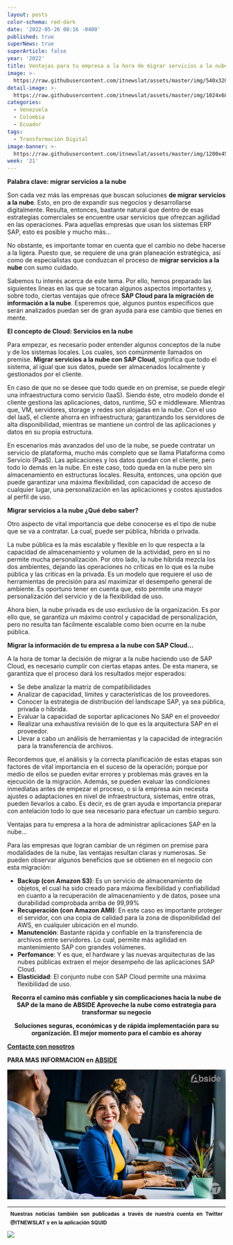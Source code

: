 ```yaml
---
layout: posts
color-schema: red-dark
date: '2022-05-26 08:16 -0400'
published: true
superNews: true
superArticle: false
year: '2022'
title: Ventajas para tu empresa a la hora de migrar servicios a la nube con SAP Cloud
image: >-
  https://raw.githubusercontent.com/itnewslat/assets/master/img/540x320/Abside-Cloud-SAP-p.jpg
detail-image: >-
  https://raw.githubusercontent.com/itnewslat/assets/master/img/1024x680/Abside-Cloud-SAP-g.jpg
categories:
  - Venezuela
  - Colombia
  - Ecuador
tags:
  - Transformación Digital
image-banner: >-
  https://raw.githubusercontent.com/itnewslat/assets/master/img/1200x450/Articulo-ABSIDE-Mayo.jpg
week: '21'
---
```

**Palabra clave: migrar servicios a la nube**

Son cada vez más las empresas que buscan soluciones **de migrar servicios a la nube**. Esto, en pro de expandir sus negocios y desarrollarse digitalmente. Resulta, entonces, bastante natural que dentro de esas estrategias comerciales se encuentre usar  servicios que ofrezcan agilidad en las operaciones. Para aquellas empresas que usan los sistemas ERP SAP, esto es posible y mucho más… 

No obstante, es importante tomar en cuenta que el cambio no debe hacerse a la ligera. Puesto que,  se requiere de una gran planeación estratégica, así como de especialistas que conduzcan el proceso de **migrar servicios a la nube** con sumo cuidado.

Sabemos tu interés acerca de este tema. Por ello, hemos preparado las siguientes líneas en las que se tocaran algunos aspectos importantes y, sobre todo, ciertas ventajas que ofrece **SAP Cloud para la migración de información a la nube**. Esperemos que, algunos puntos específicos que serán analizados puedan ser de gran ayuda para ese cambio que tienes en mente.

**El concepto de Cloud: Servicios en la nube**

Para empezar, es necesario poder entender algunos conceptos de la nube y de los sistemas locales. Los cuales, son comúnmente llamados on premise. **Migrar servicios a la nube con SAP Cloud**, significa que todo el sistema, al igual que sus datos, puede ser almacenados localmente y gestionados por el cliente.

En caso de que no se desee que todo quede en on premise, se puede elegir una infraestructura como servicio (IaaS). Siendo éste, otro modelo donde el cliente gestiona las aplicaciones, datos, runtime, SO e middleware. Mientras que, VM, servidores, storage y redes son alojadas en la nube. Con el uso del IaaS, el cliente ahorra en infraestructura; garantizando los servidores de alta disponibilidad, mientras se mantiene un control de las aplicaciones y datos en su propia estructura.

En escenarios más avanzados del uso de la nube, se puede contratar un servicio de plataforma, mucho más completo que se llama Plataforma como Servicio (PaaS). Las aplicaciones y los datos quedan con el cliente, pero todo lo demás en la nube. En este caso, todo queda en la nube pero sin almacenamiento en estructuras locales. Resulta, entonces, una opción que puede garantizar una máxima flexibilidad, con capacidad de acceso de cualquier lugar, una personalización en las aplicaciones y costos ajustados al perfil de uso.

**Migrar servicios a la nube ¿Qué debo saber?**

Otro aspecto de vital importancia que debe conocerse es el tipo de nube que se va a contratar. La cual,  puede ser pública, híbrida o privada.

La nube pública es la más escalable y flexible en lo que respecta a la capacidad de almacenamiento y volumen de la actividad, pero en sí no permite mucha personalización. Por otro lado, la nube híbrida mezcla los dos ambientes, dejando las operaciones no críticas en lo que es la nube pública y las críticas en la privada. Es un modelo que requiere el uso de herramientas de precisión para así maximizar el desempeño general de ambiente. Es oportuno tener en cuenta que, esto permite una mayor personalización del servicio y de la flexibilidad de uso.

Ahora bien, la nube privada es de uso exclusivo de la organización. Es por ello que, se garantiza un máximo control y capacidad de personalización, pero no resulta tan fácilmente escalable como bien ocurre en la nube pública.

**Migrar la información de tu empresa a la nube con SAP Cloud…**

A la hora de tomar la decisión de migrar a la nube haciendo uso de SAP Cloud, es necesario cumplir con ciertas etapas antes. De esta manera, se garantiza que el proceso dará los resultados mejor esperados: 

- Se debe analizar la matriz de compatibilidades
- Analizar de capacidad, límites y características de los proveedores.
- Conocer la estrategia de distribución del Iandscape SAP, ya sea pública, privada o híbrida.
- Evaluar la capacidad de soportar aplicaciones No SAP en el proveedor
- Realizar una exhaustiva revisión de lo que es la arquitectura SAP en el proveedor.
- Llevar a cabo un análisis de herramientas y la capacidad de integración para la transferencia de archivos.

Recordemos que, el análisis y la correcta planificación de estas etapas son factores de vital importancia en el suceso de la operación; porque por medio de ellos se pueden evitar errores y problemas más graves en la ejecución de la migración. Además, se pueden evaluar las condiciones inmediatas antes de empezar el proceso, o si la empresa aún necesita ajustes o adaptaciones en nivel de infraestructura, sistemas, entre otras, pueden llevarlos a cabo. Es decir, es de gran ayuda e importancia preparar con antelación todo lo que sea necesario para efectuar un cambio seguro.

Ventajas para tu empresa a la hora de administrar aplicaciones SAP en la nube…

Para las empresas que logran cambiar de un régimen on premise para modalidades de la nube, las ventajas resultan claras y numerosas. Se pueden observar algunos beneficios que se obtienen en el negocio con esta migración:

- **Backup (con Amazon S3)**: Es un servicio de almacenamiento de objetos, el cual ha sido creado para máxima flexibilidad y confiabilidad en cuanto a la recuperación de almacenamiento y de datos, posee una durabilidad comprobada arriba de 99,99%
- **Recuperación (con Amazon AMI)**: En este caso es importante proteger el servidor, con una copia de calidad para la zona de disponibilidad del AWS, en cualquier ubicación en el mundo.
- **Manutención**: Bastante rápida y confiable en la transferencia de archivos entre servidores. Lo cual,  permite más agilidad en mantenimiento SAP con grandes volúmenes.
- **Perfomance**: Y es que, el hardware y las nuevas arquitecturas de las nubes públicas extraen el mejor desempeño de las aplicaciones SAP Cloud.
- **Elasticidad**: El conjunto nube con SAP Cloud permite una máxima flexibilidad de uso.

<center>
<b>Recorra el camino más confiable y sin complicaciones hacia la nube de SAP de la mano de ABSIDE
Aproveche la nube como estrategia para transformar su negocio
  
Soluciones seguras, económicas y de rápida implementación para su organización.
El mejor momento para el cambio es ahoray </b>
</center>

[**Contacte con nosotros**](mailto://info@absidecorp.com)

**PARA MAS INFORMACION en [ABSIDE](https://www.absidecorp.com/)**

![](https://raw.githubusercontent.com/itnewslat/assets/master/img/540x320/Abside-Cloud-SAP-p.jpg)

<table style="height: 42px;" width="569">
<tbody>
<tr>
<td style="text-align: justify;"><sub><strong>Nuestras noticias también son publicadas a través de nuestra cuenta en Twitter <a href="https://twitter.com/itnewslat?lang=es">@ITNEWSLAT</a> y en la aplicación <a href="https://squidapp.co/en/">SQUID</a></strong></sub></td>
</tr>
</tbody>
</table>

<img src="https://tracker.metricool.com/c3po.jpg?hash=56f88a41e39ab42c063cc51676587a04"/>
